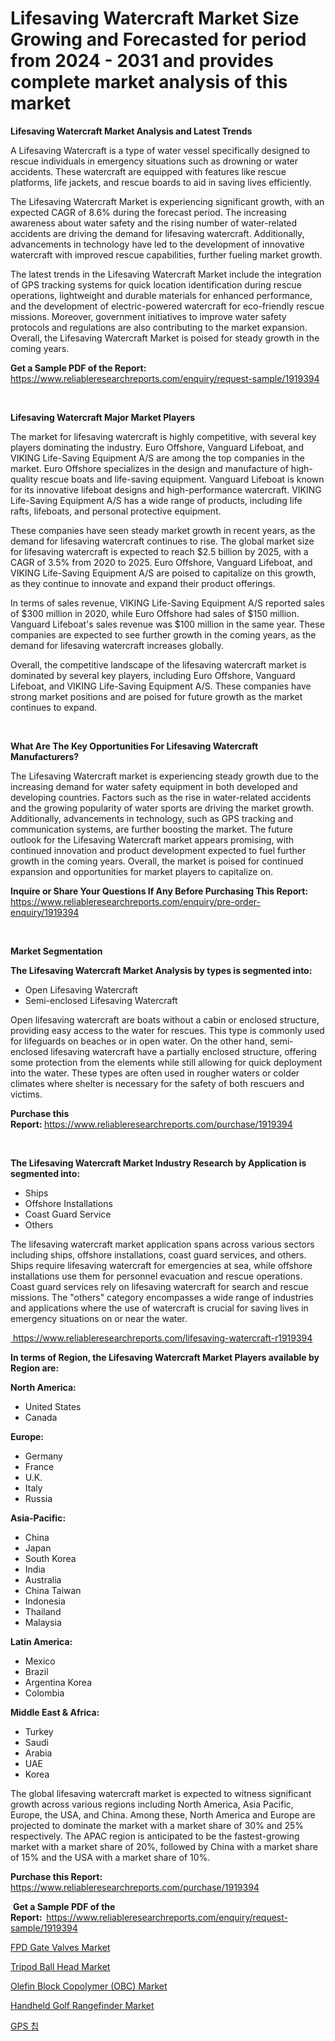 <p><h1>Lifesaving Watercraft Market Size Growing and Forecasted for period from 2024 - 2031 and provides complete market analysis of this market</h1></p><p><strong>Lifesaving Watercraft Market Analysis and Latest Trends</strong></p>
<p><p>A Lifesaving Watercraft is a type of water vessel specifically designed to rescue individuals in emergency situations such as drowning or water accidents. These watercraft are equipped with features like rescue platforms, life jackets, and rescue boards to aid in saving lives efficiently.</p><p>The Lifesaving Watercraft Market is experiencing significant growth, with an expected CAGR of 8.6% during the forecast period. The increasing awareness about water safety and the rising number of water-related accidents are driving the demand for lifesaving watercraft. Additionally, advancements in technology have led to the development of innovative watercraft with improved rescue capabilities, further fueling market growth.</p><p>The latest trends in the Lifesaving Watercraft Market include the integration of GPS tracking systems for quick location identification during rescue operations, lightweight and durable materials for enhanced performance, and the development of electric-powered watercraft for eco-friendly rescue missions. Moreover, government initiatives to improve water safety protocols and regulations are also contributing to the market expansion. Overall, the Lifesaving Watercraft Market is poised for steady growth in the coming years.</p></p>
<p><strong>Get a Sample PDF of the Report:&nbsp;</strong> <a href="https://www.reliableresearchreports.com/enquiry/request-sample/1919394">https://www.reliableresearchreports.com/enquiry/request-sample/1919394</a></p>
<p>&nbsp;</p>
<p><strong>Lifesaving Watercraft Major Market Players</strong></p>
<p><p>The market for lifesaving watercraft is highly competitive, with several key players dominating the industry. Euro Offshore, Vanguard Lifeboat, and VIKING Life-Saving Equipment A/S are among the top companies in the market. Euro Offshore specializes in the design and manufacture of high-quality rescue boats and life-saving equipment. Vanguard Lifeboat is known for its innovative lifeboat designs and high-performance watercraft. VIKING Life-Saving Equipment A/S has a wide range of products, including life rafts, lifeboats, and personal protective equipment.</p><p>These companies have seen steady market growth in recent years, as the demand for lifesaving watercraft continues to rise. The global market size for lifesaving watercraft is expected to reach $2.5 billion by 2025, with a CAGR of 3.5% from 2020 to 2025. Euro Offshore, Vanguard Lifeboat, and VIKING Life-Saving Equipment A/S are poised to capitalize on this growth, as they continue to innovate and expand their product offerings.</p><p>In terms of sales revenue, VIKING Life-Saving Equipment A/S reported sales of $300 million in 2020, while Euro Offshore had sales of $150 million. Vanguard Lifeboat's sales revenue was $100 million in the same year. These companies are expected to see further growth in the coming years, as the demand for lifesaving watercraft increases globally.</p><p>Overall, the competitive landscape of the lifesaving watercraft market is dominated by several key players, including Euro Offshore, Vanguard Lifeboat, and VIKING Life-Saving Equipment A/S. These companies have strong market positions and are poised for future growth as the market continues to expand.</p></p>
<p>&nbsp;</p>
<p><strong>What Are The Key Opportunities For Lifesaving Watercraft Manufacturers?</strong></p>
<p><p>The Lifesaving Watercraft market is experiencing steady growth due to the increasing demand for water safety equipment in both developed and developing countries. Factors such as the rise in water-related accidents and the growing popularity of water sports are driving the market growth. Additionally, advancements in technology, such as GPS tracking and communication systems, are further boosting the market. The future outlook for the Lifesaving Watercraft market appears promising, with continued innovation and product development expected to fuel further growth in the coming years. Overall, the market is poised for continued expansion and opportunities for market players to capitalize on.</p></p>
<p><strong>Inquire or Share Your Questions If Any Before Purchasing This Report:</strong> <a href="https://www.reliableresearchreports.com/enquiry/pre-order-enquiry/1919394">https://www.reliableresearchreports.com/enquiry/pre-order-enquiry/1919394</a></p>
<p>&nbsp;</p>
<p><strong>Market Segmentation</strong></p>
<p><strong>The Lifesaving Watercraft Market Analysis by types is segmented into:</strong></p>
<p><ul><li>Open Lifesaving Watercraft</li><li>Semi-enclosed Lifesaving Watercraft</li></ul></p>
<p><p>Open lifesaving watercraft are boats without a cabin or enclosed structure, providing easy access to the water for rescues. This type is commonly used for lifeguards on beaches or in open water. On the other hand, semi-enclosed lifesaving watercraft have a partially enclosed structure, offering some protection from the elements while still allowing for quick deployment into the water. These types are often used in rougher waters or colder climates where shelter is necessary for the safety of both rescuers and victims.</p></p>
<p><strong>Purchase this Report:&nbsp;</strong><a href="https://www.reliableresearchreports.com/purchase/1919394">https://www.reliableresearchreports.com/purchase/1919394</a></p>
<p>&nbsp;</p>
<p><strong>The Lifesaving Watercraft Market Industry Research by Application is segmented into:</strong></p>
<p><ul><li>Ships</li><li>Offshore Installations</li><li>Coast Guard Service</li><li>Others</li></ul></p>
<p><p>The lifesaving watercraft market application spans across various sectors including ships, offshore installations, coast guard services, and others. Ships require lifesaving watercraft for emergencies at sea, while offshore installations use them for personnel evacuation and rescue operations. Coast guard services rely on lifesaving watercraft for search and rescue missions. The "others" category encompasses a wide range of industries and applications where the use of watercraft is crucial for saving lives in emergency situations on or near the water.</p></p>
<p><a href="https://www.reliableresearchreports.com/lifesaving-watercraft-r1919394">&nbsp;https://www.reliableresearchreports.com/lifesaving-watercraft-r1919394</a></p>
<p><strong>In terms of Region, the Lifesaving Watercraft Market Players available by Region are:</strong></p>
<p>
    <p> <strong> North America: </strong>
        <ul>
            <li>United States</li>
            <li>Canada</li>
        </ul>
        </p> 
    <p> <strong> Europe: </strong>
        <ul>
            <li>Germany</li>
            <li>France</li>
            <li>U.K.</li>
            <li>Italy</li>
            <li>Russia</li>
        </ul>
        </p> 
    <p> <strong> Asia-Pacific: </strong>
        <ul>
            <li>China</li>
            <li>Japan</li>
            <li>South Korea</li>
            <li>India</li>
            <li>Australia</li>
            <li>China Taiwan</li>
            <li>Indonesia</li>
            <li>Thailand</li>
            <li>Malaysia</li>
        </ul>
        </p> 
    <p> <strong> Latin America: </strong>
        <ul>
            <li>Mexico</li>
            <li>Brazil</li>
            <li>Argentina Korea</li>
            <li>Colombia</li>
        </ul>
        </p> 
    <p> <strong> Middle East & Africa: </strong>
        <ul>
            <li>Turkey</li>
            <li>Saudi</li>
            <li>Arabia</li>
            <li>UAE</li>
            <li>Korea</li>
        </ul>
    </p>
    </p>
<p><p>The global lifesaving watercraft market is expected to witness significant growth across various regions including North America, Asia Pacific, Europe, the USA, and China. Among these, North America and Europe are projected to dominate the market with a market share of 30% and 25% respectively. The APAC region is anticipated to be the fastest-growing market with a market share of 20%, followed by China with a market share of 15% and the USA with a market share of 10%.</p></p>
<p><strong>Purchase this Report: </strong><a href="https://www.reliableresearchreports.com/purchase/1919394">https://www.reliableresearchreports.com/purchase/1919394</a></p>
<p>&nbsp;<strong>Get a Sample PDF of the Report:&nbsp;&nbsp;</strong><a href="https://www.reliableresearchreports.com/enquiry/request-sample/1919394">https://www.reliableresearchreports.com/enquiry/request-sample/1919394</a></p>
<p><strong></strong></p>
<p><p><a href="https://github.com/mabutironaldo/Market-Research-Report-List-4/blob/main/fpd-gate-valves-market.md">FPD Gate Valves Market</a></p><p><a href="https://www.linkedin.com/pulse/tripod-ball-head-market-comprehensive-assessment-type-application-cpawe?trackingId=WlmVR5IhTb1taWB89tsjTQ%3D%3D">Tripod Ball Head Market</a></p><p><a href="https://issuu.com/reportprime-2/docs/olefin-block-copolymer-obc-market-size-2030.pptx">Olefin Block Copolymer (OBC) Market</a></p><p><a href="https://www.linkedin.com/pulse/handheld-golf-rangefinder-market-size-outlook-forecast-udxoe?trackingId=saZ9PSOrDTbOL0ZUkKghug%3D%3D">Handheld Golf Rangefinder Market</a></p><p><a href="https://github.com/hxzi07639916/Market-Research-Report-List-1/blob/main/554214848325.md">GPS 칩</a></p></p>